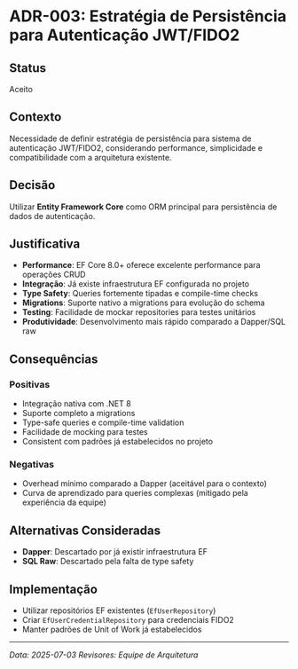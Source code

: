 # ADR-003: Estratégia de Persistência para Autenticação JWT/FIDO2

## Status
Aceito

## Contexto
Necessidade de definir estratégia de persistência para sistema de autenticação JWT/FIDO2, considerando performance, simplicidade e compatibilidade com a arquitetura existente.

## Decisão
Utilizar **Entity Framework Core** como ORM principal para persistência de dados de autenticação.

## Justificativa
- **Performance**: EF Core 8.0+ oferece excelente performance para operações CRUD
- **Integração**: Já existe infraestrutura EF configurada no projeto
- **Type Safety**: Queries fortemente tipadas e compile-time checks
- **Migrations**: Suporte nativo a migrations para evolução do schema
- **Testing**: Facilidade de mockar repositories para testes unitários
- **Produtividade**: Desenvolvimento mais rápido comparado a Dapper/SQL raw

## Consequências
### Positivas
- Integração nativa com .NET 8
- Suporte completo a migrations
- Type-safe queries e compile-time validation
- Facilidade de mocking para testes
- Consistent com padrões já estabelecidos no projeto

### Negativas
- Overhead mínimo comparado a Dapper (aceitável para o contexto)
- Curva de aprendizado para queries complexas (mitigado pela experiência da equipe)

## Alternativas Consideradas
- **Dapper**: Descartado por já existir infraestrutura EF
- **SQL Raw**: Descartado pela falta de type safety

## Implementação
- Utilizar repositórios EF existentes (`EfUserRepository`)
- Criar `EfUserCredentialRepository` para credenciais FIDO2
- Manter padrões de Unit of Work já estabelecidos

---
*Data: 2025-07-03*
*Revisores: Equipe de Arquitetura*
